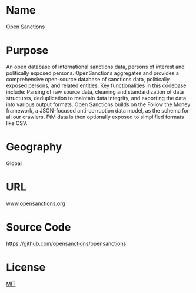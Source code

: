 # Name

Open Sanctions

# Purpose

An open database of international sanctions data, persons of interest and politically exposed persons. OpenSanctions aggregates and provides a comprehensive open-source database of sanctions data, politically exposed persons, and related entities. Key functionalities in this codebase include: Parsing of raw source data, cleaning and standardization of data structures, deduplication to maintain data integrity, and exporting the data into various output formats. Open Sanctions builds on the Follow the Money framework, a JSON-focused anti-corruption data model, as the schema for all our crawlers. FtM data is then optionally exposed to simplified formats like CSV.

# Geography

Global

# URL

www.opensanctions.org

# Source Code

https://github.com/opensanctions/opensanctions

# License

 [MIT](https://github.com/opensanctions/opensanctions/blob/main/LICENSE)
